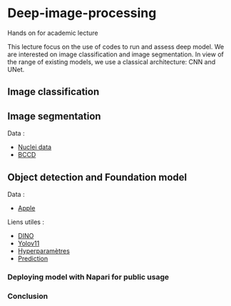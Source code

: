 # Deep-image-processing
Hands on for academic lecture

This lecture focus on the use of codes to run and assess deep model. We are interested on image classification and image segmentation. In view of the range of existing models, we use a classical architecture: CNN and UNet.

## Image classification

## Image segmentation

Data : 
- [Nuclei data](https://drive.google.com/file/d/1ZNoqmFJVK-1n9CtgfNI1B2UrKs_5aZRA/view?usp=drive_link)
- [BCCD](https://www.kaggle.com/datasets/jeetblahiri/bccd-dataset-with-mask?resource=download)


## Object detection and Foundation model

Data : 

- [Apple](https://uabox.univ-angers.fr/s/XWRYs3j7Aw8T9f7/download/Apple.zip)

Liens utiles : 

- [DINO](https://deepdataspace.com/playground/grounding_dino)
- [Yolov11](https://docs.ultralytics.com/fr/models/yolo11/)
- [Hyperparamètres](https://docs.ultralytics.com/modes/train/#train-settings)
- [Prediction](https://docs.ultralytics.com/modes/predict/#key-features-of-predict-mode)

### Deploying model with Napari for public usage

### Conclusion 
